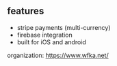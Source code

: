 ## features
* stripe payments (multi-currency)
* firebase integration
* built for iOS and android

organization: https://www.wfka.net/
